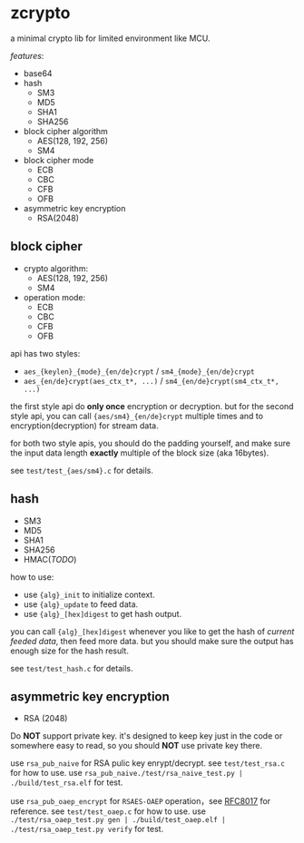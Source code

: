 
# zcrypto
a minimal crypto lib for limited environment like MCU.

*features*:
* base64
* hash
    * SM3
    * MD5
    * SHA1
    * SHA256
* block cipher algorithm
    * AES(128, 192, 256)
    * SM4
* block cipher mode
    * ECB
    * CBC
    * CFB
    * OFB
* asymmetric key encryption
    * RSA(2048)

## block cipher
* crypto algorithm:
    * AES(128, 192, 256)
    * SM4
* operation mode:
    * ECB
    * CBC
    * CFB
    * OFB

api has two styles:
* `aes_{keylen}_{mode}_{en/de}crypt` / `sm4_{mode}_{en/de}crypt`
* `aes_{en/de}crypt(aes_ctx_t*, ...)` / `sm4_{en/de}crypt(sm4_ctx_t*, ...)`

the first style api do **only once** encryption or decryption. but for the second style api,
you can call `{aes/sm4}_{en/de}crypt` multiple times and to encryption(decryption) for stream data.

for both two style apis, you should do the padding yourself, and make sure the input data length
**exactly** multiple of the block size (aka 16bytes).

see `test/test_{aes/sm4}.c` for details.

## hash
* SM3
* MD5
* SHA1
* SHA256
* HMAC(*TODO*)

how to use:
* use `{alg}_init` to initialize context.
* use `{alg}_update` to feed data.
* use `{alg}_[hex]digest` to get hash output.

you can call `{alg}_[hex]digest` whenever you like to get the hash of *current feeded data*,
then feed more data. but you should make sure the output has enough size for the hash result.

see `test/test_hash.c` for details.

## asymmetric key encryption

* RSA (2048)

Do **NOT** support private key. it's designed to keep key just in the code or somewhere easy to read, so you should **NOT** use private key there.

use `rsa_pub_naive` for RSA pulic key enrypt/decrypt. see `test/test_rsa.c` for how to use. use `rsa_pub_naive./test/rsa_naive_test.py | ./build/test_rsa.elf` for test.

use `rsa_pub_oaep_encrypt` for `RSAES-OAEP` operation，see [RFC8017](https://tools.ietf.org/html/rfc8017#section-7.1) for reference. see `test/test_oaep.c` for how to use. use `./test/rsa_oaep_test.py gen | ./build/test_oaep.elf | ./test/rsa_oaep_test.py verify` for test.